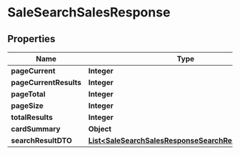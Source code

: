 

# SaleSearchSalesResponse


## Properties

| Name | Type | Description | Notes |
|------------ | ------------- | ------------- | -------------|
|**pageCurrent** | **Integer** |  |  [optional] |
|**pageCurrentResults** | **Integer** |  |  [optional] |
|**pageTotal** | **Integer** |  |  [optional] |
|**pageSize** | **Integer** |  |  [optional] |
|**totalResults** | **Integer** |  |  [optional] |
|**cardSummary** | **Object** |  |  [optional] |
|**searchResultDTO** | [**List&lt;SaleSearchSalesResponseSearchResultDTOInner&gt;**](SaleSearchSalesResponseSearchResultDTOInner.md) |  |  [optional] |



